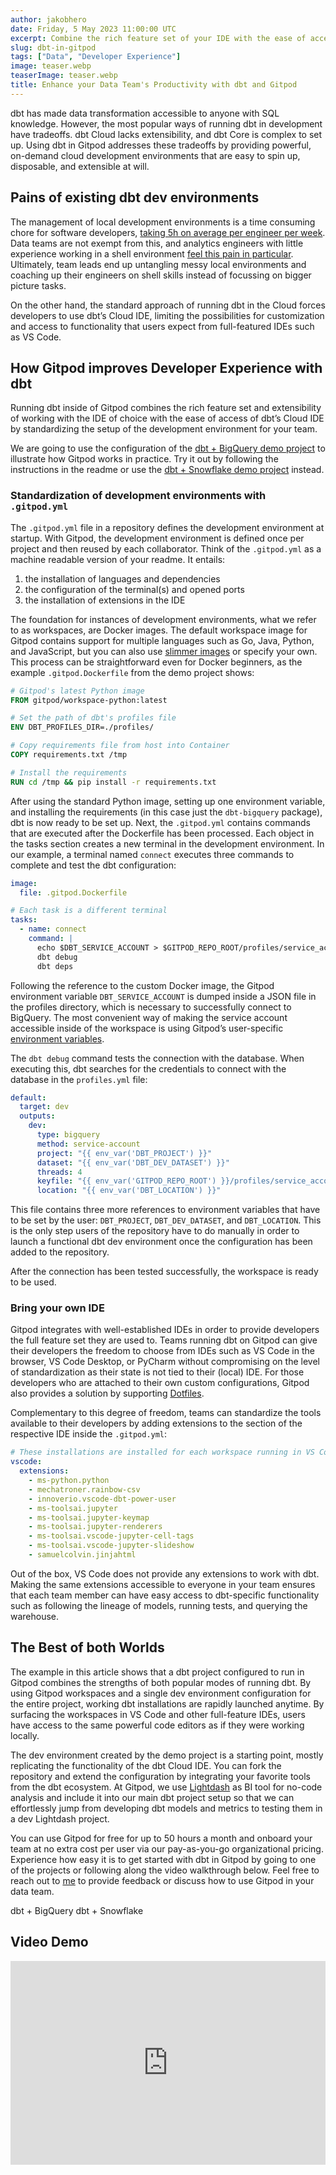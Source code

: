 ```yaml
---
author: jakobhero
date: Friday, 5 May 2023 11:00:00 UTC
excerpt: Combine the rich feature set of your IDE with the ease of access of dbt Cloud by running dbt core in Gitpod
slug: dbt-in-gitpod
tags: ["Data", "Developer Experience"]
image: teaser.webp
teaserImage: teaser.webp
title: Enhance your Data Team's Productivity with dbt and Gitpod
---
```


<script context="module">
  export const prerender = true;
</script>

<script>
  import LinkButton from "$lib/components/ui-library/link-button/link-button.svelte"
</script>

dbt has made data transformation accessible to anyone with SQL knowledge. However, the most popular ways of running dbt in development have tradeoffs. dbt Cloud lacks extensibility, and dbt Core is complex to set up. Using dbt in Gitpod addresses these tradeoffs by providing powerful, on-demand cloud development environments that are easy to spin up, disposable, and extensible at will.

## Pains of existing dbt dev environments

The management of local development environments is a time consuming chore for software developers, [taking 5h on average per engineer per week](https://www.gitpod.io/customers). Data teams are not exempt from this, and analytics engineers with little experience working in a shell environment [feel this pain in particular](https://discourse.getdbt.com/t/setting-up-vscode-to-use-with-the-dbt-cli/3291/6). Ultimately, team leads end up untangling messy local environments and coaching up their engineers on shell skills instead of focussing on bigger picture tasks.

On the other hand, the standard approach of running dbt in the Cloud forces developers to use dbt’s Cloud IDE, limiting the possibilities for customization and access to functionality that users expect from full-featured IDEs such as VS Code.

## How Gitpod improves Developer Experience with dbt

Running dbt inside of Gitpod combines the rich feature set and extensibility of working with the IDE of choice with the ease of access of dbt’s Cloud IDE by standardizing the setup of the development environment for your team.

We are going to use the configuration of the [dbt + BigQuery demo project](https://github.com/gitpod-samples/template-dbt-bigquery) to illustrate how Gitpod works in practice. Try it out by following the instructions in the readme or use the [dbt + Snowflake demo project](https://github.com/gitpod-samples/template-dbt-snowflake) instead.

### Standardization of development environments with `.gitpod.yml`

The `.gitpod.yml` file in a repository defines the development environment at startup. With Gitpod, the development environment is defined once per project and then reused by each collaborator. Think of the `.gitpod.yml` as a machine readable version of your readme. It entails:

1. the installation of languages and dependencies
2. the configuration of the terminal(s) and opened ports
3. the installation of extensions in the IDE

The foundation for instances of development environments, what we refer to as workspaces, are Docker images. The default workspace image for Gitpod contains support for multiple languages such as Go, Java, Python, and JavaScript, but you can also use [slimmer images](https://hub.docker.com/u/gitpod/) or specify your own. This process can be straightforward even for Docker beginners, as the example `.gitpod.Dockerfile` from the demo project shows:

```dockerfile title=".gitpod.Dockerfile"
# Gitpod's latest Python image
FROM gitpod/workspace-python:latest

# Set the path of dbt's profiles file
ENV DBT_PROFILES_DIR=./profiles/

# Copy requirements file from host into Container
COPY requirements.txt /tmp

# Install the requirements
RUN cd /tmp && pip install -r requirements.txt
```

After using the standard Python image, setting up one environment variable, and installing the requirements (in this case just the `dbt-bigquery` package), dbt is now ready to be set up. Next, the `.gitpod.yml` contains commands that are executed after the Dockerfile has been processed. Each object in the tasks section creates a new terminal in the development environment. In our example, a terminal named `connect` executes three commands to complete and test the dbt configuration:

```yaml title=".gitpod.yml"
image:
  file: .gitpod.Dockerfile

# Each task is a different terminal
tasks:
  - name: connect
    command: |
      echo $DBT_SERVICE_ACCOUNT > $GITPOD_REPO_ROOT/profiles/service_account.json
      dbt debug
      dbt deps
```

Following the reference to the custom Docker image, the Gitpod environment variable `DBT_SERVICE_ACCOUNT` is dumped inside a JSON file in the profiles directory, which is necessary to successfully connect to BigQuery. The most convenient way of making the service account accessible inside of the workspace is using Gitpod’s user-specific [environment variables](https://www.gitpod.io/docs/configure/projects/environment-variables#user-specific-environment-variables).

The `dbt debug` command tests the connection with the database. When executing this, dbt searches for the credentials to connect with the database in the `profiles.yml` file:

```yaml title="profiles.yml"
default:
  target: dev
  outputs:
    dev:
      type: bigquery
      method: service-account
      project: "{{ env_var('DBT_PROJECT') }}"
      dataset: "{{ env_var('DBT_DEV_DATASET') }}"
      threads: 4
      keyfile: "{{ env_var('GITPOD_REPO_ROOT') }}/profiles/service_account.json"
      location: "{{ env_var('DBT_LOCATION') }}"
```

This file contains three more references to environment variables that have to be set by the user: `DBT_PROJECT`, `DBT_DEV_DATASET`, and `DBT_LOCATION`. This is the only step users of the repository have to do manually in order to launch a functional dbt dev environment once the configuration has been added to the repository.

After the connection has been tested successfully, the workspace is ready to be used.

### Bring your own IDE

Gitpod integrates with well-established IDEs in order to provide developers the full feature set they are used to. Teams running dbt on Gitpod can give their developers the freedom to choose from IDEs such as VS Code in the browser, VS Code Desktop, or PyCharm without compromising on the level of standardization as their state is not tied to their (local) IDE. For those developers who are attached to their own custom configurations, Gitpod also provides a solution by supporting [Dotfiles](https://www.gitpod.io/docs/configure/user-settings/dotfiles).

Complementary to this degree of freedom, teams can standardize the tools available to their developers by adding extensions to the section of the respective IDE inside the `.gitpod.yml`:

```yaml title=".gitpod.yml"
# These installations are installed for each workspace running in VS Code
vscode:
  extensions:
    - ms-python.python
    - mechatroner.rainbow-csv
    - innoverio.vscode-dbt-power-user
    - ms-toolsai.jupyter
    - ms-toolsai.jupyter-keymap
    - ms-toolsai.jupyter-renderers
    - ms-toolsai.vscode-jupyter-cell-tags
    - ms-toolsai.vscode-jupyter-slideshow
    - samuelcolvin.jinjahtml
```

Out of the box, VS Code does not provide any extensions to work with dbt. Making the same extensions accessible to everyone in your team ensures that each team member can have easy access to dbt-specific functionality such as following the lineage of models, running tests, and querying the warehouse.

## The Best of both Worlds

The example in this article shows that a dbt project configured to run in Gitpod combines the strengths of both popular modes of running dbt.
By using Gitpod workspaces and a single dev environment configuration for the entire project, working dbt installations are rapidly launched anytime.
By surfacing the workspaces in VS Code and other full-feature IDEs, users have access to the same powerful code editors as if they were working locally.

The dev environment created by the demo project is a starting point, mostly replicating the functionality of the dbt Cloud IDE. You can fork the repository and extend the configuration by integrating your favorite tools from the dbt ecosystem. At Gitpod, we use [Lightdash](https://www.lightdash.com/) as BI tool for no-code analysis and include it into our main dbt project setup so that we can effortlessly jump from developing dbt models and metrics to testing them in a dev Lightdash project.

You can use Gitpod for free for up to 50 hours a month and onboard your team at no extra cost per user via our pay-as-you-go organizational pricing. Experience how easy it is to get started with dbt in Gitpod by going to one of the projects or following along the video walkthrough below. Feel free to reach out to [me](https://www.linkedin.com/in/jakob-herold/) to provide feedback or discuss how to use Gitpod in your data team.

<LinkButton href="https://github.com/gitpod-samples/template-dbt-bigquery" variant="primary" size="medium">dbt + BigQuery</LinkButton>
<LinkButton href="https://github.com/gitpod-samples/template-dbt-snowflake" variant="cta" size="medium">dbt + Snowflake</LinkButton>

## Video Demo

<div style="position: relative; padding-bottom: 64.63195691202873%; height: 0;"><iframe src="https://www.loom.com/embed/803d19417e5a48ac8617e7c9582acf42?hide_owner=true&hide_title=true&hideEmbedTopBar=true" frameborder="0" webkitallowfullscreen mozallowfullscreen allowfullscreen style="position: absolute; top: 0; left: 0; width: 100%; height: 100%;"></iframe></div>
